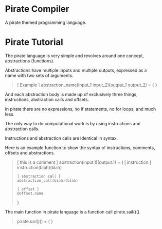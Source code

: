 # Pirate Compiler

A pirate themed programming language.

# Pirate Tutorial

The pirate language is very simple and revolves around one concept, abstractions (functions).

Abstractions have multiple inputs and multiple outputs, expressed as a name with two sets of arguments.

> [ Example ]
> abstraction_name(input_1 input_2)(output_1 output_2) = {  }

And each abstraction body is made up of exclusively three things, instructions, abstraction calls and offsets.

In pirate there are no expressions, no if statements, no for loops, and much less.

The only way to do computational work is by using instructions and abstraction calls.

Instructions and abstraction calls are identical in syntax.

Here is an example function to show the syntax of instructions, comments, offsets and abstractions.

> [ this is a comment ]
> abstraction(input.1)(output.1) = {
>     [ instruction ]
>     instruction(blah)(blah)
>
>     [ abstraction call ]
>     abstraction_call(blah)(blah)
>
>     [ offset ]
>     @offset.name
> }

The main function in pirate language is a function call pirate.sail()().

> pirate.sail()() = {  }
